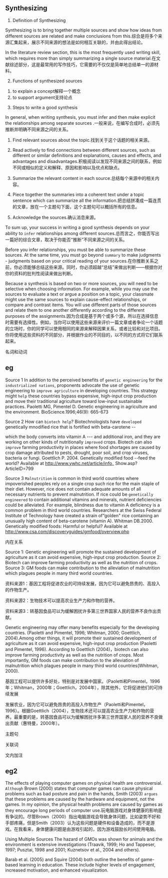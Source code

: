 ## Synthesizing

1. Definition of Synthesizing

Synthesizing is to bring together multiple sources and show how ideas from different sources are related and make conclusions from this.综合是将多个来源汇集起来，展示不同来源的想法是如何相互关联的，并由此得出结论。

In the literature review section, this is the most frequently used writing skill, which requires more than simply summarizing a single source material.在文献综述部分，这是最常用的写作技巧，它需要的不仅仅是简单地总结单一的源材料。

2. Functions of synthesized sources

  1) to explain a concept解释一个概念
  2) to support argument支持论点

3. Steps to write a good synthesis

  In general, when writing synthesis, you must infer and then make explicit the relationships among separate sources .一般来说，在编写合成时，必须先推断并明确不同来源之间的关系。

  1) Find relevant sources about the topic.找到关于这个话题的相关来源。

  2) Read actively to find connections between different sources, such as different or similar definitions and explanations, causes and effects, and advantages and disadvantages.积极阅读以发现不同来源之间的联系，例如不同或相似的定义和解释、原因和影响以及优点和缺点。

  3) Summarize the relevant content in each source.总结每个来源中的相关内容。

  4) Piece together the summaries into a coherent text under a topic sentence which can summarize all the information.把总结拼凑成一篇连贯的文章，放在一个主题句下面，这个主题句可以概括所有的信息。

  5) Acknowledge the sources.确认消息来源。

  

  To sum up, your success in writing a good synthesis depends on your ability to `infer` relationships among different sources.总而言之，你能否写出一篇好的综合文章，取决于你能否“推断”不同来源之间的关系。

  Before you infer relationships, you must be able to summarize these sources. At the same time, you must go beyond `summary` to make judgments - judgments based on your critical reading of your sources.在你推断关系之前，你必须能够总结这些来源。同时，你必须超越“总结”来做出判断——根据你对你的资料的批判性阅读来做出判断。

  Because a synthesis is based on two or more sources, you will need to be selective when choosing information. For example, while you may use the sources to evaluate a text or argue a position on a topic, your classmate might use the same sources to explain cause-effect relationships, or compare and contrast items. You will use different parts of those sources and relate them to one another differently according to the different purposes of the assignments.因为合成是基于两个或多个源，所以在选择信息时需要有选择性。例如，当你可以使用这些来源来评价一篇文章或者争论一个话题的立场时，你的同学可以使用相同的来源来解释因果关系，或者比较和对比项目。你将使用这些资料的不同部分，并根据作业的不同目的，以不同的方式将它们联系起来。

  名词和动词

  ## eg

  Source 1
  In addition to the perceived benefits of `genetic engineering` for the `industrialized nations`, proponents advocate the use of genetic engineering to `improve agriculture` in developing countries. This strategy might `help` these countries bypass expensive, high-input crop production and move their traditional agriculture toward low-input sustainable practices.
  Paoletti MG, Pimentel D. Genetic engineering in agriculture and the environment. BioScience.1996;46(9): 665-673

  Source 2
  How can `biotech help`? Biotechnologists have `developed`
  genetically mnodified rice that is fortified with beta-carotene --

  which the body converts into vitamin A --- and additional
  iron, and they are working on other kinds of nutritionally
  `improved` crops. Biotech can also `improve` farming
  productivity in places where food shortages are caused by
  crop damage attributed to pests, drought, poor soil, and crop
  viruses, bacteria or fungi.
  Goettlich P. 2004. Genetically modified food --feed the
  world? Available at
  http://www.ywhc.net/article/info_ Show.asp?ArticlelD=799

  Source 3 
  `Malnutrition` is common in third world countries where
  impoverished peoples rely on a single crop such rice for the
  main staple of their diet. However, rice does not contain
  adequate amounts of all necessary nutrients to prevent
  malnutrition. If rice could be `genetically engineered` to
  contain additional vitamins and minerals, nutrient
  deficiencies could be alleviated. For example, blindness due
  to vitamin A deficiency is a common problem in third world
  countries. Researchers at the Swiss Federal Institute of
  Technology have created a strain of“golden" rice containing
  an unusually high content of beta-carotene (vitamin A).
  Whitman DB.2000. Genetically modified foods: Harmful or helpful?
  Available at
  http://www.csa.com/discoveryguides/gmfood/overview.php

  内在关系

  Source 1: Genetic engineering will promote the sustained development of agriculture as it can avoid expensive, high-input crop production.
  Source 2: Biotech can improve farming productivity as well as the nutrition of crops.
  Source 3: GM foods can make contribution to the alleviation of malnutrition which plagues people in many third world countries.

  资料来源1：基因工程将促进农业的可持续发展，因为它可以避免昂贵的、高投入的作物生产。

  资料来源2：生物技术可以提高农业生产力和作物的营养。

  资料来源3：转基因食品可以为缓解困扰许多第三世界国家人民的营养不良作出贡献。

  

  Genetic engineering may offer many benefits especially for the developing countries. (Paoletti and Pimentel, 1996; Whitman, 2000; Goettlich, 2004).Among other things, it will promote their sustained
  development of agriculture as it can avoid expensive, high-input crop production (Paoletti and Pimentel, 1996). According to Goettlich (2004)，biotech can also improve farming productivity as well as the nutrition of crops. Most importantly, GM foods can make contribution to the alleviation of malnutrition which plagues people in many third world countries(Whitman, 2000).

  基因工程可以提供许多好处，特别是对发展中国家。（Paoletti和Pimentel，1996年；Whitman，2000年；Goettlich，2004年），除其他外，它将促进他们的可持续发展

  发展农业，因为它可以避免昂贵的高投入作物生产（Paoletti和Pimentel，1996）。根据Goettlich（2004），生物技术还可以提高农业生产力和作物的营养。最重要的是，转基因食品可以为缓解困扰许多第三世界国家人民的营养不良做出贡献（惠特曼，2000年）。

  主题句

  关联词

  文内加注

## eg2

The effects of playing computer games on physical health are controversial. `Although` Brown (2000) states that computer games can cause physical problems such as bad posture and pain in the hands, Smith (2003) `argues` that these problems are caused by the hardware and equipment, not the games. In my opinion, the physical health problems are caused by games as they encourage long periods of computer use.玩电脑游戏对身体健康的影响是有争议的。尽管Brown（2000）指出电脑游戏会导致身体问题，比如姿势不好和手部疼痛，但是Smith（2003）认为这些问题是硬件和设备造成的，而不是游戏。在我看来，身体健康问题是由游戏引起的，因为游戏鼓励长时间使用电脑。



Using Multiple Sources
The hazard of GMOs was shown for animals and the environment is extensive investigations (Traavik, 1999; Ho and Tappeser, 1997; Pusztai, 1998 and 2001; Kuznetsov et al., 2004 and others).

Barab et al. (2005) and Squire (2004) both outline the benefits of game-based learning in education. These include higher levels of engagement, increased motivation, and enhanced visualization.

